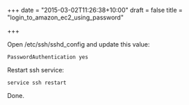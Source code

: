 +++
date = "2015-03-02T11:26:38+10:00"
draft = false
title = "login_to_amazon_ec2_using_password"

+++

Open /etc/ssh/sshd_config and update this value:

```
PasswordAuthentication yes
```

Restart ssh service:

```
service ssh restart
```

Done.